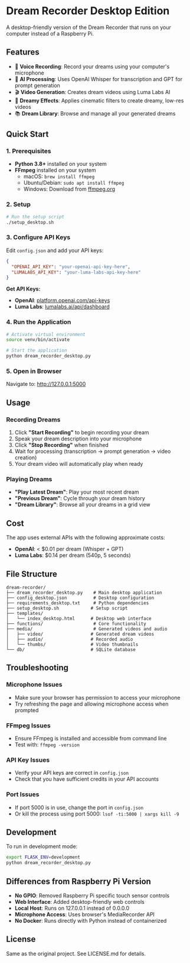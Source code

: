 # Dream Recorder Desktop Edition

A desktop-friendly version of the Dream Recorder that runs on your computer instead of a Raspberry Pi.

## Features

- 🎤 **Voice Recording**: Record your dreams using your computer's microphone
- 🤖 **AI Processing**: Uses OpenAI Whisper for transcription and GPT for prompt generation
- 🎬 **Video Generation**: Creates dream videos using Luma Labs AI
- 🎨 **Dreamy Effects**: Applies cinematic filters to create dreamy, low-res videos
- 📚 **Dream Library**: Browse and manage all your generated dreams

## Quick Start

### 1. Prerequisites

- **Python 3.8+** installed on your system
- **FFmpeg** installed on your system
  - macOS: `brew install ffmpeg`
  - Ubuntu/Debian: `sudo apt install ffmpeg`
  - Windows: Download from [ffmpeg.org](https://ffmpeg.org/download.html)

### 2. Setup

```bash
# Run the setup script
./setup_desktop.sh
```

### 3. Configure API Keys

Edit `config.json` and add your API keys:

```json
{
  "OPENAI_API_KEY": "your-openai-api-key-here",
  "LUMALABS_API_KEY": "your-luma-labs-api-key-here"
}
```

**Get API Keys:**
- **OpenAI**: [platform.openai.com/api-keys](https://platform.openai.com/api-keys)
- **Luma Labs**: [lumalabs.ai/api/dashboard](https://lumalabs.ai/api/dashboard)

### 4. Run the Application

```bash
# Activate virtual environment
source venv/bin/activate

# Start the application
python dream_recorder_desktop.py
```

### 5. Open in Browser

Navigate to: http://127.0.0.1:5000

## Usage

### Recording Dreams

1. Click **"Start Recording"** to begin recording your dream
2. Speak your dream description into your microphone
3. Click **"Stop Recording"** when finished
4. Wait for processing (transcription → prompt generation → video creation)
5. Your dream video will automatically play when ready

### Playing Dreams

- **"Play Latest Dream"**: Play your most recent dream
- **"Previous Dream"**: Cycle through your dream history
- **"Dream Library"**: Browse all your dreams in a grid view

## Cost

The app uses external APIs with the following approximate costs:

- **OpenAI**: < $0.01 per dream (Whisper + GPT)
- **Luma Labs**: $0.14 per dream (540p, 5 seconds)

## File Structure

```
dream-recorder/
├── dream_recorder_desktop.py    # Main desktop application
├── config_desktop.json          # Desktop configuration
├── requirements_desktop.txt     # Python dependencies
├── setup_desktop.sh            # Setup script
├── templates/
│   └── index_desktop.html      # Desktop web interface
├── functions/                   # Core functionality
├── media/                       # Generated videos and audio
│   ├── video/                  # Generated dream videos
│   ├── audio/                  # Recorded audio
│   └── thumbs/                 # Video thumbnails
└── db/                         # SQLite database
```

## Troubleshooting

### Microphone Issues
- Make sure your browser has permission to access your microphone
- Try refreshing the page and allowing microphone access when prompted

### FFmpeg Issues
- Ensure FFmpeg is installed and accessible from command line
- Test with: `ffmpeg -version`

### API Key Issues
- Verify your API keys are correct in `config.json`
- Check that you have sufficient credits in your API accounts

### Port Issues
- If port 5000 is in use, change the port in `config.json`
- Or kill the process using port 5000: `lsof -ti:5000 | xargs kill -9`

## Development

To run in development mode:

```bash
export FLASK_ENV=development
python dream_recorder_desktop.py
```

## Differences from Raspberry Pi Version

- **No GPIO**: Removed Raspberry Pi specific touch sensor controls
- **Web Interface**: Added desktop-friendly web controls
- **Local Host**: Runs on 127.0.0.1 instead of 0.0.0.0
- **Microphone Access**: Uses browser's MediaRecorder API
- **No Docker**: Runs directly with Python instead of containerized

## License

Same as the original project. See LICENSE.md for details. 